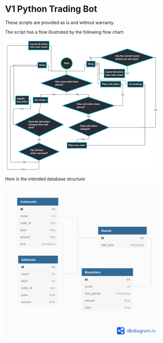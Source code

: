# V1 Python Trading Bot

These scripts are provided as is and without warranty.  

The script has a flow illustrated by the following flow chart:

![Flow Chart](data/flow-chart.png)

Here is the intended database structure

![Database](data/Database.png)
